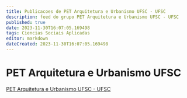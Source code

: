 ```yaml
---
title: Publicacoes de PET Arquitetura e Urbanismo UFSC - UFSC
description: feed do grupo PET Arquitetura e Urbanismo UFSC - UFSC
published: true
date: 2023-11-30T16:07:05.169498
tags: Ciencias Sociais Aplicadas
editor: markdown
dateCreated: 2023-11-30T16:07:05.169498
---
```


# PET Arquitetura e Urbanismo UFSC
[PET Arquitetura e Urbanismo UFSC - UFSC](/grupo/82PETArquiteturaeUrbanismoUFSCUFSC.md)